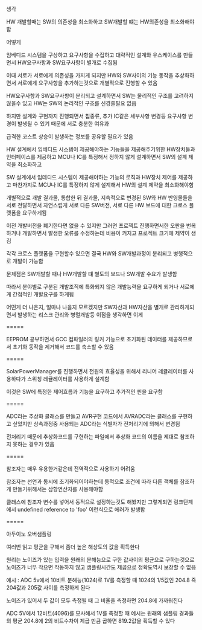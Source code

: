 생각

HW 개발할때는 SW의 의존성을 최소화하고 SW개발할 떄는 HW의존성을 최소화해야함

어떻게

임베디드 시스템을 구상하고 요구사항을 수집하고 대략적인 설계와 유스케이스를 만들면서 HW요구사항과 SW요구사항이 별개로 수집됨

이때 서로가 서로에게 의존성을 가지게 되지만 HW와 SW사이의 기능 동작을 추상화하면서 서로에게 요구사항을 추가하는것으로 개별적으로 진행할 수 있음

HW요구사항과 SW요구사항이 분리되고 설계하면서 SW는 물리적인 구조를 고려하지 않을수 있고 HW는 SW의 논리적인 구조를 신경쓸필요 없음

하지만 설계와 구현까지 진행되면서 칩종류, 추가 IC같은 세부사항 변경등 요구사항 변경이 발생될 수 있기 때문에 서로 충분한 여유과

급격한 코스트 상승이 발생하는 정보를 공유할 필요가 있음

HW 설계에서 임베디드 시스템이 제공해야하는 기능들을 제공해주기위한 HW장치들과 인터페이스를 제공하고 MCU나 IC를 특정해서 정하지 않게 설계하면서 SW의 설계 제약을 최소화하고

SW 설계에서 임데디드 시스템이 제공해야하는 기능의 로직과 HW장치 제어를 제공하고 마찬가지로 MCU나 IC를 특정하지 않게 설계해서 HW의 설계 제약을 최소화해야함

개별적으로 개발 결과물, 통합한 뒤 결과물, 지속적으로 변경된 SW와 HW 반영물들을 서로 전달하면서 자연스럽게 서로 다른 SW버전, 서로 다른 HW 보드에 대한 크로스 플랫폼을 요구하게됨

이전 개발버전을 폐기한다면 없을 수 있지만 그러면 프로젝트 진행하면서한 오판을 번복하거나 개발하면서 발생한 오류를 수정하는데 비용이 커지고 프로젝트 크기에 제약이 생김

각각 크로스 플랫폼을 구현할수 있으면 결국 HW와 SW개발과정이 분리되고 병행적으로 개발이 가능함

문제점은 SW개발할 때나 HW개발할 떄 별도의 보드나 SW개발 수요가 발생함

따라서 분야별로 구분된 개발조직에 특화되지 않은 개발능력을 요구하게 되거나 서로에게 간접적인 개발요구를 하게됨

어떤게 더 나은지, 얼마나 나을지 모르겠지만 SW자산과 HW자산을 별개로 관리하게되면서 발생하는 리스크 관리와 병렬개발등 이점을 생각하면 이게 

=====

EEPROM 공부하면서 GCC 컴파일러의 링커 기능으로 초기화된 데이터를 제공하므로서 초기화 동작을 제거해서 코드를 축소할 수 있음

=====

SolarPowerManager를 진행하면서 전원의 효율성을 위해서 리니어 레귤레이터를 사용하다가 스위칭 레귤레이터를 사용하게 설계함

이것은 SW에 특정한 제어흐름과 기능을 요구하고 추가적인 핀을 요구함

=====

ADC라는 추상화 클래스를 만들고 AVR구현 코드에서 AVRADC라는 클래스를 구현하고 싶었지만 상속과정중 사용되는 ADC라는 식별자가 전처리기에 의해서 변경됨

전처리기 때문에 추상화코드를 구현하는 파일에서 추상화 코드의 이름을 제대로 참조하지 못하는 경우가 있음

=====

참조자는 매우 유용한거같은데 전역적으로 사용하기 어려움

참조자는 선언과 동시에 초기화되어야하는데 동적으로 조건에 따라 다른 객체를 참조하게 만들기위해서는 삼항연산자를 사용해야함

클래스에 참조자 변수를 넣어서 동적으로 설정하는것도 해봤지만 그렇게되면 링크단계에서 undefined reference to 'foo' 이런식으로 에러가 발생함

=====

아두이노 오버샘플링

여러번 읽고 평균을 구해서 좀더 높은 해상도의 값을 획득한다

원리는 노이즈가 있는 입력을 원래의 분해능으로 구한 값사이의 평균으로 구하는것으로 노이즈가 너무 작으면 작동하지 않고 샘플링시간도 제곱으로 정확도역시 보장할 수 없음

예시 : ADC 5v에서 10비트 분해능(1024)로 1V를 측정할 때 1024의 1/5값인 204.8 즉 204값과 205값 사이를 측정하게 된다

노이즈가 있어서 두 값이 모두 측정될 때 그 비율을 측정하면 204.8에 가까워진다

ADC 5V에서 12비트(4096)를 모사해서 1V를 측정할 때 예시는 원래의 샘플링 경과들의 평균 204.8에 2의 비트수차이 제곱 만큼 곱하면 819.2값을 획득할 수 있다
